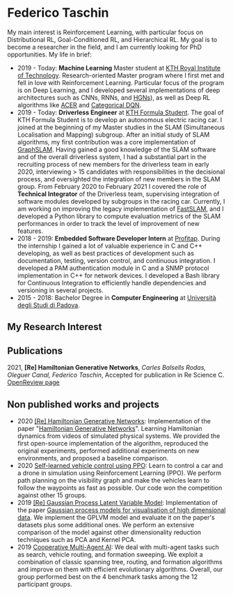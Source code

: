 # Federico Taschin
My main interest is Reinforcement Learning, with particular focus on Distributional RL, Goal-Conditioned RL, and Hierarchical RL. My goal is to become a researcher in the field, and I am currently looking for PhD opportunities. My life in brief:

- 2019 - Today: **Machine Learning** Master student at [KTH Royal Institute of Technology](https://www.kth.se/en). Research-oriented Master program where I first met and fell in love with Reinforcement Learning. Particular focus of the program is on Deep Learning, and I developed several implementations of deep architectures such as CNNs, RNNs, and [HGNs](https://github.com/CampusAI/Hamiltonian-Generative-Networks)), as well as Deep RL algorithms like [ACER](https://github.com/fedetask/ACER-torch) and [Categorical DQN](https://github.com/fedetask/categorical-dqn).
- 2019 - Today: **Driverless Engineer** at [KTH Formula Student](https://www.kthformulastudent.se/). The goal of KTH Formula Student is to develop an autonomous electric racing car. I joined at the beginning of my Master studies in the SLAM (Simultaneous Localisation and Mapping) subgroup. After an initial study of SLAM algorithms, my first contribution was a core implementation of [GraphSLAM](http://robots.stanford.edu/papers/thrun.graphslam.pdf). Having gained a good knowledge of the SLAM software and of the overall driverless system, I had a substantial part in the recruiting process of new members for the driverless team in early 2020, interviewing > 15 candidates with responsibilities in the decisional process, and oversighted the integration of new members in the SLAM group. From February 2020 to February 2021 I covered the role of **Technical Integrator** of the Driverless team, supervising integration of software modules developed by subgroups in the racing car.  Currently, I am working on improving the legacy implementation of [FastSLAM](http://robots.stanford.edu/papers/Montemerlo03a.pdf), and I developed a Python library to compute evaluation metrics of the SLAM performances in order to track the level of improvement of new features.
- 2018 - 2019: **Embedded Software Developer Intern** at [Profitap](https://www.profitap.com/). During the internship I gained a lot of valuable experience in C and C++ developing, as well as best practices of development such as documentation, testing, version control, and continuous integration. I developed a PAM authentication module in C and a SNMP protocol implementation in C++ for network devices. I developed a Bash library for Continuous Integration to efficiently handle dependencies and versioning in several projects.
- 2015 - 2018: Bachelor Degree in **Computer Engineering** at [Università degli Studi di Padova](https://www.unipd.it/). 


## My Research Interest


## Publications
2021, **[Re] Hamiltonian Generative Networks**, *Carles Balsells Rodas, Oleguer Canal, Federico Taschin*, Accepted for publication in Re Science C. [OpenReview page](https://openreview.net/forum?id=Zszk4rXgesL) 


## Non published works and projects
 - 2020 [[Re] Hamiltonian Generative Networks](https://github.com/CampusAI/Hamiltonian-Generative-Networks): Implementation of the paper "[Hamiltonian Generative Networks](https://iclr.cc/virtual_2020/poster_HJenn6VFvB.html)". Learning Hamiltonian dynamics from videos of simulated physical systems. We provided the first open-source implementation of the algorithm, reproduced the original experiments, performed additional experiments on new environments, and proposed a baseline comparison.
- 2020 [Self-learned vehicle control using PPO](https://github.com/fedetask/my-works/tree/main/self-driving): Learn to control a car and a drone in simulation using Reinforcement Learning (PPO). We perform path planning on the visibility graph and make the vehicles learn to follow the waypoints as fast as possible. Our code won the competition against other 15 groups.
- 2019 [[Re] Gaussian Process Latent Variable Model](https://github.com/OleguerCanal/GPLVM): Implementation of the paper [Gaussian process models for visualisation of high dimensional data](https://proceedings.neurips.cc/paper/2003/file/9657c1fffd38824e5ab0472e022e577e-Paper.pdf). We implement the GPLVM model and evaluate it on the paper's datasets plus some additional ones. We perform an extensive comparison of the model against other dimensionality reduction techniques such as PCA and Kernel PCA.
- 2019 [Cooperative Multi-Agent AI](https://github.com/fedetask/my-works/tree/main/cooperative-agents): We deal with multi-agent tasks such as search, vehicle routing, and formation sweeping. We exploit a combination of classic spanning tree, routing, and formation algorithms and improve on them with efficient evolutionary algorithms. Overall, our group performed best on the 4 benchmark tasks among the 12 participant groups. 
